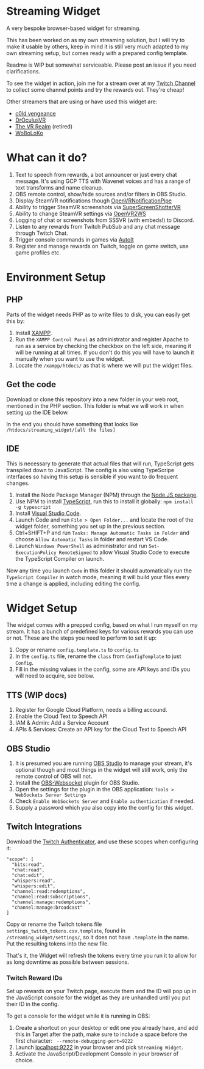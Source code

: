 # Streaming Widget
A very bespoke browser-based widget for streaming.

This has been worked on as my own streaming solution, but I will try to make it usable by others, keep in mind it is still very much adapted to my own streaming setup, but comes ready with a prepared config template.

Readme is WIP but somewhat serviceable. Please post an issue if you need clarifications.

To see the widget in action, join me for a stream over at my [Twitch Channel](https://twitch.tv/boll7708) to collect some channel points and try the rewards out. They're cheap!

Other streamers that are using or have used this widget are:
* [c0ld vengeance](https://www.twitch.tv/c0ldvengeance)
* [DrOculusVR](https://www.twitch.tv/droculusvr)
* [The VR Realm](https://www.twitch.tv/thevrrealm) (retired)
* [WoBoLoKo](https://www.twitch.tv/woboloko)

# What can it do?
1. Text to speech from rewards, a bot announcer or just every chat message. It's using GCP TTS with Wavenet voices and has a range of text transforms and name cleanup.
2. OBS remote control, show/hide sources and/or filters in OBS Studio.
3. Display SteamVR notifications though [OpenVRNotificationPipe](https://github.com/BOLL7708/OpenVRNotificationPipe)
4. Ability to trigger SteamVR screenshots via [SuperScreenShotterVR](https://github.com/BOLL7708/SuperScreenShotterVR)
5. Ability to change SteamVR settings via [OpenVR2WS](https://github.com/BOLL7708/OpenVR2WS)
6. Logging of chat or screenshots from SSSVR (with embeds!) to Discord.
7. Listen to any rewards from Twitch PubSub and any chat message through Twitch Chat.
8. Trigger console commands in games via [AutoIt](https://www.autoitscript.com/)
9. Register and manage rewards on Twitch, toggle on game switch, use game profiles etc.

# Environment Setup

## PHP
Parts of the widget needs PHP as to write files to disk, you can easily get this by:
1. Install [XAMPP](https://www.apachefriends.org/index.html). 
2. Run the `XAMPP Control Panel` as administrator and register Apache to run as a service by checking the checkbox on the left side, meaning it will be running at all times. If you don't do this you will have to launch it manually when you want to use the widget.
3. Locate the `/xampp/htdocs/` as that is where we will put the widget files.

## Get the code
Download or clone this repository into a new folder in your web root, mentioned in the PHP section. This folder is what we will work in when setting up the IDE below.

In the end you should have something that looks like `/htdocs/streaming_widget/[all the files]`

## IDE
This is necessary to generate that actual files that will run, TypeScript gets transpiled down to JavaScript. The config is also using TypeScripe interfaces so having this setup is sensible if you want to do frequent changes.
1. Install the Node Package Manager (NPM) through the [Node.JS package](https://nodejs.org).
2. Use NPM to install [TypeScript](https://www.typescriptlang.org/download/), run this to install it globally: `npm install -g typescript`
3. Install [Visual Studio Code](https://code.visualstudio.com/).
4. Launch Code and run `File > Open Folder...` and locate the root of the widget folder, something you set up in the previous section.
5. Ctrl+SHIFT+P and run  `Tasks: Manage Automatic Tasks in Folder` and choose `Allow Automatic Tasks` in folder and restart VS Code.
6. Launch `Windows PowerShell` as administrator and run `Set-ExecutionPolicy RemoteSigned` to allow Visual Studio Code to execute the TypeScript Compiler on launch.

Now any time you launch `Code` in this folder it should automatically run the `TypeScript Compiler` in watch mode, meaning it will build your files every time a change is applied, including editing the config.

# Widget Setup
The widget comes with a prepped config, based on what I run myself on my stream. It has a bunch of predefined keys for various rewards you can use or not. These are the steps you need to perform to set it up:
1. Copy or rename `config.template.ts` to `config.ts`
2. In the `config.ts` file, rename the `class` from `ConfigTemplate` to just `Config`.
3. Fill in the missing values in the config, some are API keys and IDs you will need to acquire, see below.

## TTS (WIP docs)
1. Register for Google Cloud Platform, needs a billing accound.
2. Enable the Cloud Text to Speech API
3. IAM & Admin: Add a Service Account
4. APIs & Services: Create an API key for the Cloud Text to Speech API

## OBS Studio
1. It is presumed you are running [OBS Studio](https://obsproject.com/) to manage your stream, it's optional though and most things in the widget will still work, only the remote control of OBS will not.
2. Install the [OBS-Websocket](https://obsproject.com/forum/resources/obs-websocket-remote-control-obs-studio-from-websockets.466/) plugin for OBS Studio.
3. Open the settings for the plugin in the OBS application: `Tools > WebSockets Server Settings` 
4. Check `Enable WebSockets Server` and `Enable authentication` if needed.
5. Supply a password which you also copy into the config for this widget.

## Twitch Integrations
Download the [Twitch Authenticator](https://github.com/jeppevinkel/twitch-oauth), and use these scopes when configuring it:
```
"scope": [
  "bits:read",
  "chat:read",
  "chat:edit",
  "whispers:read",
  "whispers:edit",
  "channel:read:redemptions",
  "channel:read:subscriptions",
  "channel:manage:redemptions",
  "channel:manage:broadcast"
]
```
Copy or rename the Twitch tokens file `settings_twitch_tokens.csv.template`, found in `/streaming_widget/settings/`, so it does not have `.template` in the name. Put the resulting tokens into the new file.

That's it, the Widget will refresh the tokens every time you run it to allow for as long downtime as possible between sessions.

### Twitch Reward IDs
Set up rewards on your Twitch page, execute them and the ID will pop up in the JavaScript console for the widget as they are unhandled until you put their ID in the config.

To get a console for the widget while it is running in OBS:
1. Create a shortcut on your desktop or edit one you already have, and add this in Target after the path, make sure to include a space before the first character: ` --remote-debugging-port=9222`
2. Launch [localhost:9222](http://localhost:9222) in your browser and pick `Streaming Widget`.
3. Activate the JavaScript/Development Console in your browser of choice.
